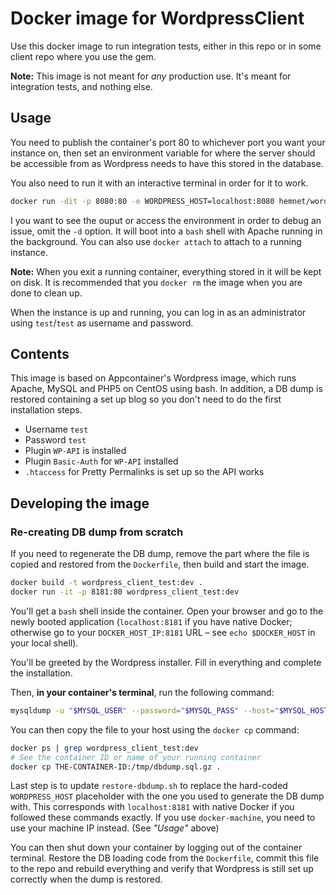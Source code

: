 # Docker image for WordpressClient

Use this docker image to run integration tests, either in this repo or in some client repo where you use the gem.

**Note:** This image is not meant for *any* production use. It's meant for integration tests, and nothing else.

## Usage

You need to publish the container's port 80 to whichever port you want your instance on, then set an environment variable for where the server should be accessible from as Wordpress needs to have this stored in the database.

You also need to run it with an interactive terminal in order for it to work.

```bash
docker run -dit -p 8080:80 -e WORDPRESS_HOST=localhost:8080 hemnet/wordpress_client_test:latest
```

I you want to see the ouput or access the environment in order to debug an issue, omit the `-d` option. It will boot into a `bash` shell with Apache running in the background. You can also use `docker attach` to attach to a running instance.

**Note:** When you exit a running container, everything stored in it will be kept on disk. It is recommended that you `docker rm` the image when you are done to clean up.

When the instance is up and running, you can log in as an administrator using `test`/`test` as username and password.

## Contents

This image is based on Appcontainer's Wordpress image, which runs Apache, MySQL and PHP5 on CentOS using bash. In addition, a DB dump is restored containing a set up blog so you don't need to do the first installation steps.

* Username `test`
* Password `test`
* Plugin `WP-API` is installed
* Plugin `Basic-Auth` for `WP-API` installed
* `.htaccess` for Pretty Permalinks is set up so the API works

## Developing the image

### Re-creating DB dump from scratch

If you need to regenerate the DB dump, remove the part where the file is copied and restored from the `Dockerfile`, then build and start the image.

```bash
docker build -t wordpress_client_test:dev .
docker run -it -p 8181:80 wordpress_client_test:dev
```

You'll get a `bash` shell inside the container. Open your browser and go to the newly booted application (`localhost:8181` if you have native Docker; otherwise go to your `DOCKER_HOST_IP:8181` URL – see `echo $DOCKER_HOST` in your local shell).

You'll be greeted by the Wordpress installer. Fill in everything and complete the installation.

Then, **in your container's terminal**, run the following command:

```bash
mysqldump -u "$MYSQL_USER" --password="$MYSQL_PASS" --host="$MYSQL_HOST" "$MYSQL_DB" | gzip -9 > /tmp/dbdump.sql.gz
```

You can then copy the file to your host using the `docker cp` command:

```bash
docker ps | grep wordpress_client_test:dev
# See the container ID or name of your running container
docker cp THE-CONTAINER-ID:/tmp/dbdump.sql.gz .
```

Last step is to update `restore-dbdump.sh` to replace the hard-coded `WORDPRESS_HOST` placeholder with the one you used to generate the DB dump with. This corresponds with `localhost:8181` with native Docker if you followed these commands exactly. If you use `docker-machine`, you need to use your machine IP instead. (See *"Usage"* above)

You can then shut down your container by logging out of the container terminal. Restore the DB loading code from the `Dockerfile`, commit this file to the repo and rebuild everything and verify that Wordpress is still set up correctly when the dump is restored.
